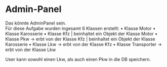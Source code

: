 # Admin-Panel
Das könnte AdminPanel sein.<br>
Für diese Aufgabe wurden ingesamt 6 Klassen erstellt:
•	Klasse Motor
•	Klasse Karosserie
•	Klasse Kfz | beinhaltet ein Objekt der Klasse Motor
•	Klasse Pkw -> erbt von der Klasse Kfz | beinhaltet ein Objekt der Klasse Karosserie
•	Klasse Lkw -> erbt von der Klasse Kfz
•	Klasse Transporter -> erbt von der Klasse Lkw

User kann sowohl einen Lkw, als auch einen Pkw in die DB speichern. 
